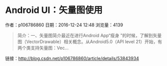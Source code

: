 # Android UI：矢量图使用
作者：p106786860
日期：2016-12-24 12:48
浏览量：4139
> 简介：一、矢量图简介最近在进行Android App“瘦身 ”的时候，了解到矢量图（VectorDrawable）相关概念。从Android5.0（API level 21）开始，有两个类支持矢量图：Vec...

 链接：http://blog.csdn.net/p106786860/article/details/53843934
